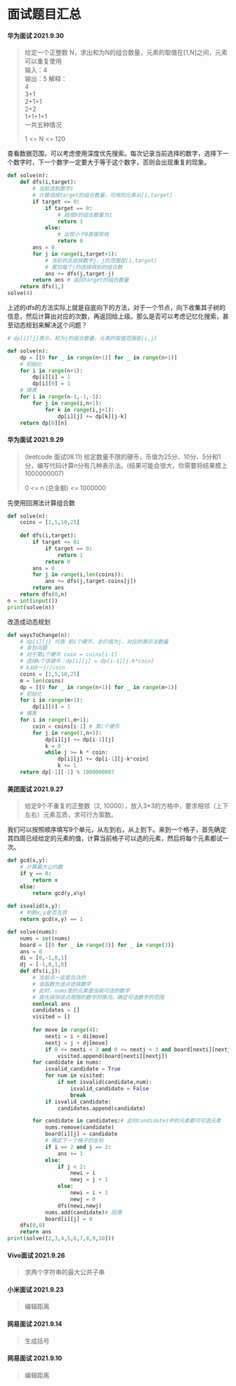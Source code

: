 # 面试题目汇总

#### 华为面试 2021.9.30

> 给定一个正整数 N，求出和为N的组合数量，元素的取值在[1,N]之间，元素可以重复使用  
> 输入：4  
> 输出：5 
> 解释：  
> 4  
> 3+1  
> 2+1+1  
> 2+2  
> 1+1+1+1  
> 一共五种情况  
>  
> 1 <= N  <= 120  

查看数据范围，可以考虑使用深度优先搜索。每次记录当前选择的数字，选择下一个数字时，下一个数字一定要大于等于这个数字，否则会出现重复的现象。

~~~python
def solve(n):
	def dfs(i,target):
        # 当前选到数字i
        # 计算组成target的组合数量，可用的元素从[i,target]
		if target <= 0:
            if target == 0:
                # 组成0的组合数量为1
                return 1
            else:
                # 出现小于0直接剪枝
                return 0
        ans = 0
        for j in range(i,target+1):
            # 当前状态选择数字j，j的范围是[i,target]
            # 累加每个j的选择得到的组合数
            ans += dfs(j,target-j)
        return ans # 返回target的组合数量
    return dfs(1,)
solve(4)    
~~~

上述的dfs的方法实际上就是自底向下的方法，对于一个节点，向下收集其子树的信息，然后计算出对应的次数，再返回给上级。那么是否可以考虑记忆化搜索，甚至动态规划来解决这个问题？

~~~python
# dp[i][j]表示，和为j的组合数量，元素的取值范围是[i,j]

def solve(n):
    dp = [[0 for _ in range(n+1)] for _ in range(n+1)]
    # 初始化
    for i in range(n+1):
        dp[i][i] = 1
        dp[i][0] = 1
    # 填表
    for i in range(n-1,-1,-1):
        for j in range(i,n+1):
            for k in range(i,j+1):
                dp[i][j] += dp[k][j-k]
    return dp[0][n]
~~~




#### 华为面试 2021.9.29

> (leetcode 面试08.11) 给定数量不限的硬币，币值为25分、10分、5分和1分，编写代码计算n分有几种表示法。(结果可能会很大，你需要将结果模上1000000007)  
>  
> 0 <= n (总金额) <= 1000000

先使用回溯法计算组合数

~~~python
def solve(n):
    coins = [1,5,10,25]
    
    def dfs(i,target):
        if target <= 0:
            if target == 0:
                return 1
            return 0
        ans = 0
        for j in range(i,len(coins)):
            ans += dfs(j,target-coins[j])
        return ans
    return dfs(0,n)
n = int(input())    
print(solve(n))
~~~

改造成动态规划

~~~python
def waysToChange(n):
    # dp[i][j] 代表 前i个硬币，总价值为j，对应的表示法数量
    # 背包问题
    # 对于第i个硬币 coin = coins[i-1]
    # 选择k个该硬币：dp[i][j] = dp[i-1][j-k*coin]
    # k从0～j//coin
    coins = [1,5,10,25]
    m = len(coins)
    dp = [[0 for _ in range(n+1)] for _ in range(m+1)]
    # 初始化
    for i in range(m+1):
        dp[i][0] = 1
    # 填表
    for i in range(1,m+1):
        coin = coins[i-1] # 第i个硬币
        for j in range(1,n+1):
            dp[i][j] += dp[i-1][j]
            k = 0
            while j >= k * coin:
                dp[i][j] += dp[i-1][j-k*coin]
                k += 1
    return dp[-1][-1] % 1000000007
~~~

#### 美团面试 2021.9.27

> 给定9个不重复的正整数（2, 10000），放入3*3的方格中，要求相邻（上下左右）元素互质，求可行方案数。

我们可以按照顺序填写9个单元，从左到右，从上到下。来到一个格子，首先确定其四周已经给定的元素的值，计算当前格子可以选的元素，然后将每个元素都试一次。

~~~python
def gcd(x,y):
    # 计算最大公约数
    if y == 0:
        return x
    else:
        return gcd(y,x%y)
    
def isvalid(x,y):
    # 判断x,y是否互质
    return gcd(x,y) == 1

def solve(nums):
    nums = set(nums)
    board = [[0 for _ in range(3)] for _ in range(3)]
    ans = 0
    di = [0,-1,0,1]
    dj = [-1,0,1,0]
    def dfs(i,j):
        # 当前点一定是合法的
        # 该函数为该点选择数字
        # 此时，nums里的元素是当前可选的数字
        # 首先探测该点周围的数字的情况，确定可选数字的范围
        nonlocal ans
        candidates = []
        visited = []
        
        for move in range(4):
            nexti = i + di[move]
            nextj = j + dj[move]
            if 0 <= nexti < 3 and 0 <= nextj < 3 and board[nexti][nextj] != 0:
                visited.append(board[nexti][nextj])
        for candidate in nums:
            isvalid_candidate = True
            for num in visited:
                if not isvalid(candidate,num):
                    isvalid_candidate = False
                    break
            if isvalid_candidate:
                candidates.append(candidate)

        for candidate in candidates:# 此时candidates中的元素都可可选元素
            nums.remove(candidate)
            board[i][j] = candidate
            # 确定下一个格子的坐标
            if i == 2 and j == 2:
                ans += 1
            else:
                if j < 2:
                    newi = i
                    newj = j + 1
                else:
                    newi = i + 1
                    newj = 0                
                dfs(newi,newj)
            nums.add(candidate)# 回溯
            board[i][j] = 0
    dfs(0,0)
    return ans
print(solve([2,3,4,5,6,7,8,9,10]))
~~~



#### Vivo面试 2021.9.26

> 求两个字符串的最大公共子串



#### 小米面试 2021.9.23

> 编辑距离



#### 网易面试 2021.9.14

> 生成括号



#### 网易面试 2021.9.10

> 编辑距离



